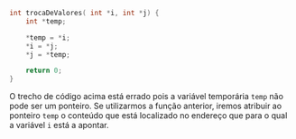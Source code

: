 ```c
int trocaDeValores( int *i, int *j) {
    int *temp;

    *temp = *i;
    *i = *j;
    *j = *temp;

    return 0;
}
```
O trecho de código acima está errado pois a variável temporária ```temp``` não pode ser um ponteiro. Se utilizarmos a função anterior, iremos atribuir ao ponteiro ```temp``` o conteúdo que está localizado no endereço que para o qual a variável ```i``` está a apontar.
